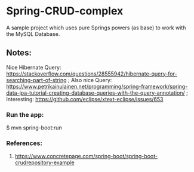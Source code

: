 # Spring-CRUD-complex
A sample project which uses pure Springs powers (as base) to work with the MySQL Database.

## Notes:
Nice Hibernate Query: https://stackoverflow.com/questions/28555942/hibernate-query-for-searching-part-of-string ;
Also nice Query: https://www.petrikainulainen.net/programming/spring-framework/spring-data-jpa-tutorial-creating-database-queries-with-the-query-annotation/ ;
Interesting: https://github.com/eclipse/xtext-eclipse/issues/653

### Run the app:
$ mvn spring-boot:run

### References:
1) https://www.concretepage.com/spring-boot/spring-boot-crudrepository-example
